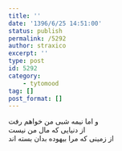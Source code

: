 ```yaml
---
title: ''
date: '1396/6/25 14:51:00'
status: publish
permalink: /5292
author: straxico
excerpt: ''
type: post
id: 5292
category:
    - tytomood
tag: []
post_format: []
---
```

و اما نیمه شبی من خواهم رفت  
از دنیایی که مال من نیست  
از زمینی که مرا بیهوده بدان بسته اند